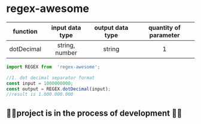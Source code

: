 # regex-awesome

| function   | input data type | output data type | quantity of parameter |
|:----------:|:---------------:|:----------------:|:---------------------:|
| dotDecimal | string, number  | string           | 1                     |


```javascript
import REGEX from  'regex-awesome';

//1. dot decimal separator format
const input = 1000000000; 
const output = REGEX.dotDecimal(input);
//result is 1.000.000.000
```
## 👨‍🔧project is in the process of development 👷🏼
